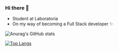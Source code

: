 ### Hi there 👋

<!--
**Alemapyapur/Alemapyapur** is a ✨ _special_ ✨ repository because its `README.md` (this file) appears on your GitHub profile.
-->

* Student at Laboratoria 
* On my way of becoming a Full Stack developer ✨

![Anurag's GitHub stats](https://github-readme-stats.vercel.app/api?username=alemapyapur&show_icons=true&theme=midnight-purple) 

[![Top Langs](https://github-readme-stats.vercel.app/api/top-langs/?username=alemapyapur&layout=compact)](https://github.com/anuraghazra/github-readme-stats)



